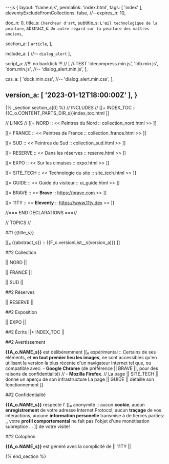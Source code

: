 ---js
{
  layout:    'frame.njk',
  permalink: 'index.html',
  tags:      [ 'index' ],
  eleventyExcludeFromCollections: false,
  //--expires_n: 10,


  doc_n:      0,
  title_s:    `Chercheur d'art`,
  subtitle_s: `L'œil technologique de la peinture`,
  abstract_s: `Un autre regard sur la peinture des maîtres anciens`,

  section_a:
  [
    `article`,
  ],

  include_a:
  [
    //-- `dialog_alert`
  ],

  script_a:      //!!! no backtick !!! //
  [
    //:TEST 'idecompress.min.js',
    'Idb.min.js',
    'dom.min.js',
    //-- 'dialog_alert.min.js',
  ],

  css_a:
  [
    'dock.min.css',
    //-- 'dialog_alert.min.css',
  ],

  version_a:
  [
    '2023-01-12T18:00:00Z'
  ],
}
---
{% _section section_a[0] %}
//  INCLUDES  //
[[+  INDEX_TOC  ::
     {{C_o.CONTENT_PARTS_DIR_s}}index_toc.html  ]]

//  LINKS  //
[[=  NORD  ::
     <<  Peintres du Nord  ::  collection_nord.html  >>  ]]

[[=  FRANCE  ::
     <<  Peintres de France  ::  collection_france.html  >>  ]]

[[=  SUD  ::
     <<  Peintres du Sud  ::  collection_sud.html  >>  ]]

[[=  RESERVE  ::
     <<  Dans les réserves  ::  reserve.html  >>  ]]

[[=  EXPO  ::
     <<  Sur les cimaises  ::  expo.html  >>  ]]

[[=  SITE_TECH  ::
     <<  Technologie du site  ::  site_tech.html  >>  ]]

[[=  GUIDE  ::
     <<  Guide du visiteur  ::  ui_guide.html  >>  ]]

[[=  BRAVE  ::
     <<  **Brave**  ::  https://brave.com  >>  ]]

[[=  11TY  ::
     <<  **Eleventy**  ::  https://www.11ty.dev  >>  ]]

//=== END DECLARATIONS ===//

//  TOPICS
//




##1 {{title_s}}

[[₀  {{abstract_s}}  ::
     {{F_o.versionList__s(version_a)}}  ]]




##2 Collection

||  NORD  ||

||  FRANCE  ||

||  SUD  ||




##2 Réserves

||  RESERVE  ||




##2 Exposition

||  EXPO  ||




##2 Écrits
||+  INDEX_TOC  ||




##2 Avertissement

 **{{A_o.NAME_s}}** est délibéremment 
[[₀  expérimental  ::
     Certains de ses éléments, et **en tout premier lieu les images**, ne sont accessibles qu'en utilisant la version la plus récente d'un navigateur Internet tel que, ou compatible avec:
     - **Google Chrome** (de préférence ||  BRAVE  ||, pour des raisons de confidentialité)
//
      - **Mozilla Firefox**.
//
     La page ||  SITE_TECH  || donne un aperçu de son infrastructure
     La page ||  GUIDE  || détaille son fonctionnement  ]]




##2 Confidentialité

 **{{A_o.NAME_s}}** respecte l'
[[₀  anonymité  ::
     aucun **cookie**,
     aucun **enregistrement** de votre adresse Internet Protocol,
     aucun **traçage** de vos interactions,
     aucune **information personelle** transmise à de tierces parties:  ,,
    votre **profil comportemental** ne fait pas l'objet d'une monétisation subreptice &hellip;  ]]
de votre visite!




##2 Colophon

 **{{A_o.NAME_s}}** est généré avec la complicité de ||  11TY  ||

{% end_section %}
